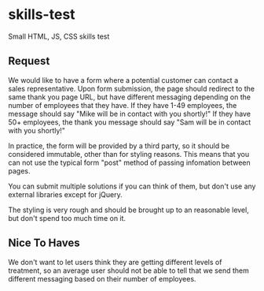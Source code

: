 # skills-test

Small HTML, JS, CSS skills test

## Request

We would like to have a form where a potential customer can contact a sales representative. 
Upon form submission, the page should redirect to the same thank you page URL, but have different messaging depending 
on the number of employees that they have. If they have 1-49 employees, the message should say "Mike will be in contact with you shortly!"
If they have 50+ employees, the thank you message should say "Sam will be in contact with you shortly!"

In practice, the form will be provided by a third party, so it should be considered immutable, other than for styling reasons. 
This means that you can not use the typical form "post" method of passing infomation between pages.

You can submit multiple solutions if you can think of them, but don't use any external libraries except for jQuery.

The styling is very rough and should be brought up to an reasonable level, but don't spend too much time on it.

## Nice To Haves

We don't want to let users think they are getting different levels of treatment, so an average user should not 
be able to tell that we send them different messaging based on their number of employees. 